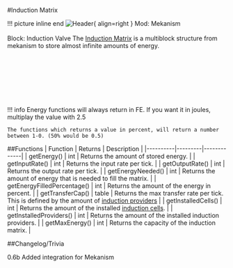 #Induction Matrix

!!! picture inline end
    ![Header](https://srendi.de/wp-content/uploads/2021/05/Induction-Port.png){ align=right }
    Mod: Mekanism <br><br/>
    Block: Induction Valve
The [Induction Matrix](https://wiki.aidancbrady.com/wiki/Induction_Matrix) is a multiblock structure from mekanism to store almost infinite amounts of energy.

<br><br/>
<br><br/>
<br><br/>

!!! info
    Energy functions will always return in FE. If you want it in joules, multiplay the value with 2.5

    The functions which returns a value in percent, will return a number between 1-0. (50% would be 0.5)

##Functions
| Function | Returns | Description |
|----------|---------|-------------|
| getEnergy() | int | Returns the amount of stored energy. |
| getInputRate() | int | Returns the input rate per tick. |
| getOutputRate() | int | Returns the output rate per tick. |
| getEnergyNeeded() | int | Returns the amount of energy that is needed to fill the matrix. |
| getEnergyFilledPercentage() | int | Returns the amount of the energy in percent. |
| getTransferCap() | table | Returns the max transfer rate per tick. This is defined by the amount of [induction providers](https://wiki.aidancbrady.com/wiki/Induction_Providers) |
| getInstalledCells() | int | Returns the amount of the installed [induction cells](https://wiki.aidancbrady.com/wiki/Induction_Cells). |
| getInstalledProviders() | int | Returns the amount of the installed induction providers. |
| getMaxEnergy() | int | Returns the capacity of the induction matrix. |

##Changelog/Trivia

0.6b
Added integration for Mekanism
